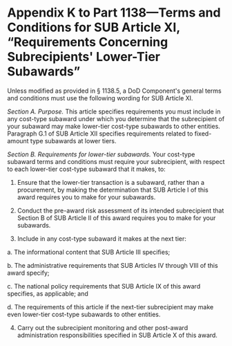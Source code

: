 # Appendix K to Part 1138—Terms and Conditions for SUB Article XI, “Requirements Concerning Subrecipients' Lower-Tier Subawards”


Unless modified as provided in § 1138.5, a DoD Component's general terms and conditions must use the following wording for SUB Article XI.


*Section A. Purpose.* This article specifies requirements you must include in any cost-type subaward under which you determine that the subrecipient of your subaward may make lower-tier cost-type subawards to other entities. Paragraph G.1 of SUB Article XII specifies requirements related to fixed-amount type subawards at lower tiers.


*Section B. Requirements for lower-tier subawards.* Your cost-type subaward terms and conditions must require your subrecipient, with respect to each lower-tier cost-type subaward that it makes, to:


1. Ensure that the lower-tier transaction is a subaward, rather than a procurement, by making the determination that SUB Article I of this award requires you to make for your subawards.


2. Conduct the pre-award risk assessment of its intended subrecipient that Section B of SUB Article II of this award requires you to make for your subawards.


3. Include in any cost-type subaward it makes at the next tier:


a. The informational content that SUB Article III specifies;


b. The administrative requirements that SUB Articles IV through VIII of this award specify;


c. The national policy requirements that SUB Article IX of this award specifies, as applicable; and


d. The requirements of this article if the next-tier subrecipient may make even lower-tier cost-type subawards to other entities.


4. Carry out the subrecipient monitoring and other post-award administration responsibilities specified in SUB Article X of this award.




